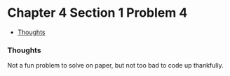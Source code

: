 Chapter 4 Section 1 Problem 4
=============================

- [Thoughts][thoughts]

### Thoughts ###

Not a fun problem to solve on paper, but not too bad to code up thankfully.

[thoughts]: #thoughts

